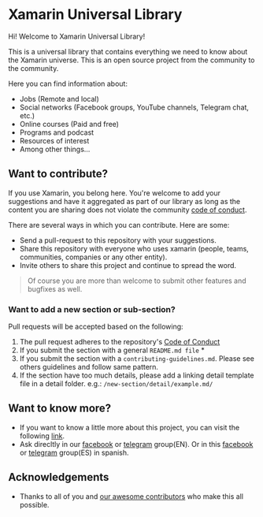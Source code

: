 # Xamarin Universal Library

Hi! Welcome to Xamarin Universal Library!

This is a universal library that contains everything we need to know about the Xamarin universe. This is an open source project from the community to the community. 

Here you can find information about:

- Jobs (Remote and local)
- Social networks (Facebook groups, YouTube channels, Telegram chat, etc.)
- Online courses (Paid and free)
- Programs and podcast
- Resources of interest
- Among other things…

## Want to contribute?

If you use Xamarin, you belong here. You're welcome to add your suggestions and have it aggregated as part of our library as long as the content you are sharing does not violate the community [code of conduct](https://github.com/xamarinuniverse/XamarinUniversalLibrary/blob/master/CodeOfConduct.md).

There are several ways in which you can contribute. Here are some:

- Send a pull-request to this repository with your suggestions.
- Share this repository with everyone who uses xamarin (people, teams, communities, companies or any other entity).
- Invite others to share this project and continue to spread the word.

>Of course you are more than welcome to submit other features and bugfixes as well.

### Want to add a new section or sub-section?

Pull requests will be accepted based on the following:

1. The pull request adheres to the repository's [Code of Conduct](/CODE_OF_CONDUCT.md)
1. If you submit the section with a general `README.md file` \*
1. If you submit the section with a `contributing-guidelines.md`. Please see others guidelines and follow same pattern. 
1. If the section have too much details, please add a linking detail template file in a detail folder. e.g.: `/new-section/detail/example.md/`

## Want to know more?

- If you want to know a little more about this project, you can visit the following [link](https://luismts.com/blog/xamarin/universal-xamarin-library).
- Ask direcltly in our [facebook](https://www.facebook.com/groups/182880438998247/) or [telegram](https://t.me/joinchat/B4AGWhFRPcNHt6tn7MZR8Q) group(EN). Or in this [facebook](https://www.facebook.com/groups/504716559967164/) or [telegram](https://t.me/joinchat/B4AGWhJ2bt4WhMvYx65_rA) group(ES) in spanish.  

## Acknowledgements

* Thanks to all of you and [our awesome contributors](https://github.com/xamarinuniverse/XamarinUniversalLibrary/graphs/contributors) who make this all possible.

